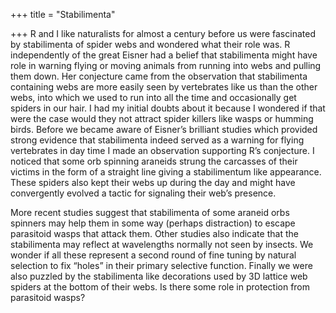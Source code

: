 +++
title = "Stabilimenta"

+++
R and I like naturalists for almost a century before us were fascinated
by stabilimenta of spider webs and wondered what their role was. R
independently of the great Eisner had a belief that stabilimenta might
have role in warning flying or moving animals from running into webs and
pulling them down. Her conjecture came from the observation that
stabilimenta containing webs are more easily seen by vertebrates like us
than the other webs, into which we used to run into all the time and
occasionally get spiders in our hair. I had my initial doubts about it
because I wondered if that were the case would they not attract spider
killers like wasps or humming birds. Before we became aware of Eisner’s
brilliant studies which provided strong evidence that stabilimenta
indeed served as a warning for flying vertebrates in day time I made an
observation supporting R’s conjecture. I noticed that some orb spinning
araneids strung the carcasses of their victims in the form of a straight
line giving a stabilimentum like appearance. These spiders also kept
their webs up during the day and might have convergently evolved a
tactic for signaling their web’s presence.

More recent studies suggest that stabilimenta of some araneid orbs
spinners may help them in some way (perhaps distraction) to escape
parasitoid wasps that attack them. Other studies also indicate that the
stabilimenta may reflect at wavelengths normally not seen by insects. We
wonder if all these represent a second round of fine tuning by natural
selection to fix “holes” in their primary selective function. Finally we
were also puzzled by the stabilimenta like decorations used by 3D
lattice web spiders at the bottom of their webs. Is there some role in
protection from parasitoid wasps?
